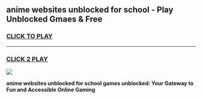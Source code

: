 
## anime websites unblocked for school - Play Unblocked Gmaes & Free
<h3>
<a href="https://news.freeplayer.one?title=anime_websites_unblocked_for_school&ref=23F">CLICK TO PLAY</a></h3>
<hr>

<h3>
<a href="https://news.freeplayer.one?title=anime_websites_unblocked_for_school&ref=23F">CLICK 2 PLAY</a>
  
</h3>

<a href="https://news.freeplayer.one?title=anime_websites_unblocked_for_school&ref=23F/"><img src="https://clearcache.store/games.png"></a>


**anime websites unblocked for school games unblocked: Your Gateway to Fun and Accessible Online Gaming**
